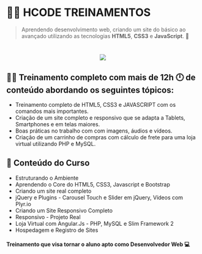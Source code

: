 # 👨‍🏫 HCODE TREINAMENTOS

> Aprendendo desenvolvimento web, criando um site do básico ao avançado utilizando as tecnologias **HTML5**, **CSS3** e **JavaScript**. 🧡

<h1 align="center">
<img src="https://ik.imagekit.io/alexandroabade/treinamento-hcode-html5_zhxOcZ8nx.png">
</h1>

## 👨‍🎓 Treinamento completo com mais de 12h 🕛 de conteúdo abordando os seguintes tópicos:

- Treinamento completo de HTML5, CSS3 e JAVASCRIPT com os comandos mais importantes.
- Criação de um site completo e responsivo que se adapta a Tablets, Smartphones e em telas maiores.
- Boas práticas no trabalho com com imagens, áudios e vídeos.
- Criação de um carrinho de compras com cálculo de frete para uma loja virtual utilizando PHP e MySQL.

## 📙 Conteúdo do Curso

- Estruturando o Ambiente
- Aprendendo o Core do HTML5, CSS3, Javascript e Bootstrap
- Criando um site real completo
- jQuery e Plugins - Carousel Touch e Slider em jQuery, Vídeos com Plyr.io
- Criando um Site Responsivo Completo
- Responsivo - Projeto Real
- Loja Virtual com Angular.Js - PHP, MySQL e Slim Framework 2
- Hospedagem e Registro de Sites

#### Treinamento que visa tornar o aluno apto como Desenvolvedor Web 💻
